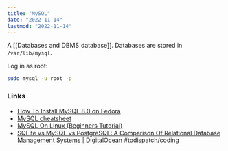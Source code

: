 ```yaml
---
title: "MySQL"
date: "2022-11-14"
lastmod: "2022-11-14"
---
```


A [[Databases and DBMS|database]].
Databases are stored in `/var/lib/mysql`.

Log in as root:
```bash
sudo mysql -u root -p
```

### Links
- [How To Install MySQL 8.0 on Fedora](https://computingforgeeks.com/how-to-install-mysql-8-on-fedora/)
- [MySQL cheatsheet](https://devhints.io/mysql)
- [MySQL On Linux (Beginners Tutorial)](https://likegeeks.com/mysql-on-linux-beginners-tutorial/)
- [SQLite vs MySQL vs PostgreSQL: A Comparison Of Relational Database Management Systems | DigitalOcean](https://www.digitalocean.com/community/tutorials/sqlite-vs-mysql-vs-postgresql-a-comparison-of-relational-database-management-systems) #todispatch/coding 
